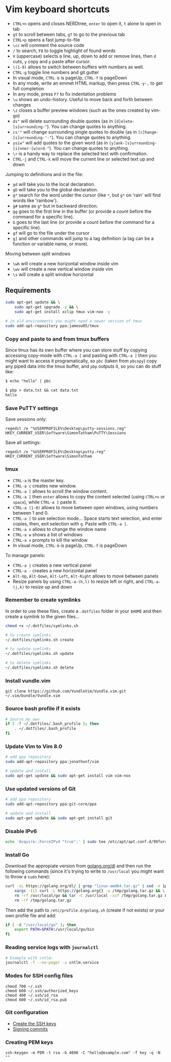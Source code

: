# Vim keyboard shortcuts

* `CTRL+n` opens and closes NERDtree, `enter` to open it, `t` alone to open in tab
* `gt` to scroll between tabs, `gT` to go to the previous tab
* `CTRL+p` opens a fast jump-to-file
* `\cc` will comment the source code
* `/` to search, `F8` to toggle highlight of found words
* `V` (uppercase) selects a line, up, down to add or remove lines, then `d` cuts, `y` copy and `p` paste after cursor.
* `\(1-9)` allows to switch between buffers with numbers as well.
* `CTRL-g` toggle line numbers and git gutter
* In visual mode, `CTRL-b` is pageUp, `CTRL-f` is pageDown
* In any mode, write an emmet HTML markup, then press `CTRL-y-,` to get full completion
* In any mode, press `F7` to fix indentation problems
* `\u` shows an undo-history. Useful to move back and forth between changes
* `\z` closes a buffer preview windows (such as the ones created by vim-go)
* `ds"` will delete surrounding double quotes (as in `[d]elete-[s]urrounding-"`). You can change quotes to anything.
* `cs'"` will change surrounding single quotes to double (as in `[c]hange-[s]urrounding-'-"`). You can change quotes to anything.
* `ysiw"` will add quotes to the given word (as in `[y]ank-[s]urrounding-[i]nner-[w]ord-"`). You can change quotes to anything.
* `\r` is a handy way to replace the selected text with confirmation.
* `CTRL-j` and `CTRL-k` will move the current line or selected text up and down

Jumping to definitions and in the file:
* `gd` will take you to the local declaration.
* `gD` will take you to the global declaration.
* `g*` search for the word under the cursor (like `*`, but `g*` on 'rain' will find words like 'rainbow').
* `g#` same as `g*` but in backward direction.
* `gg` goes to the first line in the buffer (or provide a count before the command for a specific line).
* `G` goes to the last line (or provide a count before the command for a specific line).
* `gf` will go to the file under the cursor
* `g]` and other commands will jump to a tag definition (a tag can be a function or variable name, or more).

Moving between split windows
* `\wh` will create a new horizontal window inside vim
* `\wv` will create a new vertical window inside vim
* `\s` will create a split window horizontal
## Requirements

```bash
sudo apt-get update && \
    sudo apt-get upgrade -y && \
    sudo apt-get install xclip tmux vim-nox -y
    
# in old environments you might need a newer version of tmux
sudo add-apt-repository ppa:jamesw05/tmux
```

### Copy and paste to and from tmux buffers

Since tmux has its own buffer where you can store stuff by copying accessing copy-mode with `CTRL-a [` and pasting with `CTRL-a ]` then
you might want to access it programatically, so `pbc` (taken from `pbcopy`) copy any piped data into the tmux buffer, and `pbp` outputs
it, so you can do stuff like:

```txt
$ echo "hello" | pbc

$ pbp > data.txt && cat data.txt
hello
```

### Save PuTTY settings

Save sessions only:
```
regedit /e "%USERPROFILE%\Desktop\putty-sessions.reg" HKEY_CURRENT_USER\Software\SimonTatham\PuTTY\Sessions
```

Save all settings:
```
regedit /e "%USERPROFILE%\Desktop\putty.reg" HKEY_CURRENT_USER\Software\SimonTatham
```

### tmux

* `CTRL-a` is the master key.
* `CTRL-a c` creates new window.
* `CTRL-a [` allows to scroll the window content.
* `CTRL-a [` then `enter` allows to copy the content selected (using `CTRL+v` or `space`), while `CTRL-a ]` paste it.
* `CTRL-a (1-0)` allows to move between open windows, using numbers between 1 and 0.
* `CTRL-a [` to use selection mode... Space starts text selection, and enter copies, then, exit selection with `q`. Paste with `CTRL-a ]`.
* `CTRL-a n` allows to change the window name
* `CTRL-a w` shows a list of windows
* `CTRL-a x` prompts to kill the window
* In visual mode, `CTRL-b` is pageUp, `CTRL-f` is pageDown

To manage panels:

* `CTRL-a |` creates a new vertical panel
* `CTRL-a -` creates a new horizontal panel
* `Alt-Up`, `Alt-Down`, `Alt-Left`, `Alt-Right` allows to move between panels
* Resize panels by using `CTRL-a-(h,l)` to resize left or right, and `CTRL-a-(j,k)` to resize up and down

### Remember to create symlinks

In order to use these files, create a `.dotfiles` folder in your `$HOME` and then create a symlink to the given files...

```bash
chmod +x ~/.dotfiles/symlinks.sh

# to create symlinks
~/.dotfiles/symlinks.sh create

# to update symlinks
~/.dotfiles/symlinks.sh update

# to delete symlinks
~/.dotfiles/symlinks.sh delete
```

### Install vundle.vim

```
git clone https://github.com/VundleVim/Vundle.vim.git ~/.vim/bundle/Vundle.vim
```

### Source bash profile if it exists

```bash
# Source my own
if [ -f ~/.dotfiles/.bash_profile ]; then
    . ~/.dotfiles/.bash_profile
fi
```

### Update Vim to Vim 8.0

```bash
# add ppa repository
sudo add-apt-repository ppa:jonathonf/vim

# update and install
sudo apt-get update && sudo apt-get install vim vim-nox
```

### Use updated versions of Git

```bash
# add ppa repository
sudo add-apt-repository ppa:git-core/ppa

# update and install
sudo apt-get update && sudo apt-get install git
```

### Disable IPv6

```bash
echo 'Acquire::ForceIPv4 "true";' | sudo tee /etc/apt/apt.conf.d/99force-ipv4
```

### Install Go

Download the appropiate version from [golang.org/dl](https://golang.org/dl/) and then run the following commands (since it's trying to write to `/usr/local` you might want to throw a `sudo` here):

```bash
curl -sL https://golang.org/dl/ | grep "linux-amd64.tar.gz" | sed -n 1p | sed -E 's/.*"([^"]+)".*/\1/' | \
    xargs -I{} curl -L https://golang.org{} -o /tmp/golang.tar.gz && \
    rm -rf /usr/local/go && tar -C /usr/local -xzf /tmp/golang.tar.gz && \
    rm -rf /tmp/golang.tar.gz
```

Then add the path to `/etc/profile.d/golang.sh` (create if not exists) or your own profile file and add:

```bash
if [ -d "/usr/local/go" ]; then
    export PATH=$PATH:/usr/local/go/bin
fi
```

### Reading service logs with `journalctl`

```bash
# Example with cntlm:
journalctl -f --no-pager -u cntlm.service
```

### Modes for SSH config files

```
chmod 700 ~/.ssh
chmod 600 ~/.ssh/authorized_keys
chmod 400 ~/.ssh/id_rsa
chmod 600 ~/.ssh/id_rsa.pub
```

### Git configuration

   * [Create the SSH keys](https://help.github.com/articles/generating-a-new-ssh-key-and-adding-it-to-the-ssh-agent/)
   * [Signing commits](https://help.github.com/articles/generating-a-new-gpg-key/)

### Creating PEM keys

```
ssh-keygen -m PEM -t rsa -b 4096 -C "hello@example.com" -f key -q -N ""
```
